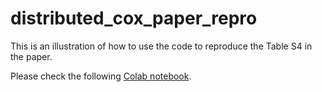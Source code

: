 # distributed_cox_paper_repro
This is an illustration of how to use the code to reproduce the Table S4 in the paper. 

Please check the following 
[Colab notebook](https://colab.research.google.com/github/dli-stats/distributed_cox_paper_repro/blob/main/distributed_cox_paper_repro.ipynb).
